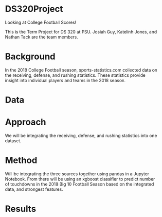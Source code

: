 # DS320Project

Looking at College Football Scores!

This is the Term Project for DS 320 at PSU. Josiah Guy, Katelinh Jones, and Nathan Tack are the team members.

# Background

In the 2018 College Football season, sports-statistics.com collected data on the receiving, defense, and rushing statistics. These statistics provide insight into individual players and teams in the 2018 season.

# Data

# Approach

We will be integrating the receiving, defense, and rushing statistics into one dataset.

# Method

Will be integrating the three sources together using pandas in a Jupyter Notebook. From there will be using an xgboost classifier to predict number of touchdowns in the 2018 Big 10 Football Season based on the integrated data, and strongest features.

# Results